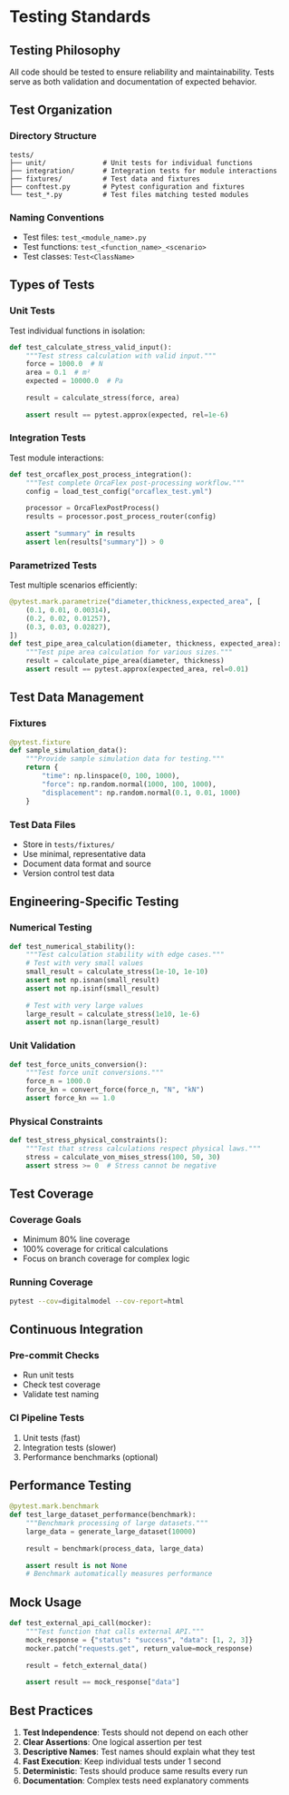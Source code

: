 # Testing Standards

## Testing Philosophy

All code should be tested to ensure reliability and maintainability. Tests serve as both validation and documentation of expected behavior.

## Test Organization

### Directory Structure
```
tests/
├── unit/              # Unit tests for individual functions
├── integration/       # Integration tests for module interactions
├── fixtures/          # Test data and fixtures
├── conftest.py        # Pytest configuration and fixtures
└── test_*.py          # Test files matching tested modules
```

### Naming Conventions
- Test files: `test_<module_name>.py`
- Test functions: `test_<function_name>_<scenario>`
- Test classes: `Test<ClassName>`

## Types of Tests

### Unit Tests
Test individual functions in isolation:
```python
def test_calculate_stress_valid_input():
    """Test stress calculation with valid input."""
    force = 1000.0  # N
    area = 0.1  # m²
    expected = 10000.0  # Pa
    
    result = calculate_stress(force, area)
    
    assert result == pytest.approx(expected, rel=1e-6)
```

### Integration Tests
Test module interactions:
```python
def test_orcaflex_post_process_integration():
    """Test complete OrcaFlex post-processing workflow."""
    config = load_test_config("orcaflex_test.yml")
    
    processor = OrcaFlexPostProcess()
    results = processor.post_process_router(config)
    
    assert "summary" in results
    assert len(results["summary"]) > 0
```

### Parametrized Tests
Test multiple scenarios efficiently:
```python
@pytest.mark.parametrize("diameter,thickness,expected_area", [
    (0.1, 0.01, 0.00314),
    (0.2, 0.02, 0.01257),
    (0.3, 0.03, 0.02827),
])
def test_pipe_area_calculation(diameter, thickness, expected_area):
    """Test pipe area calculation for various sizes."""
    result = calculate_pipe_area(diameter, thickness)
    assert result == pytest.approx(expected_area, rel=0.01)
```

## Test Data Management

### Fixtures
```python
@pytest.fixture
def sample_simulation_data():
    """Provide sample simulation data for testing."""
    return {
        "time": np.linspace(0, 100, 1000),
        "force": np.random.normal(1000, 100, 1000),
        "displacement": np.random.normal(0.1, 0.01, 1000)
    }
```

### Test Data Files
- Store in `tests/fixtures/`
- Use minimal, representative data
- Document data format and source
- Version control test data

## Engineering-Specific Testing

### Numerical Testing
```python
def test_numerical_stability():
    """Test calculation stability with edge cases."""
    # Test with very small values
    small_result = calculate_stress(1e-10, 1e-10)
    assert not np.isnan(small_result)
    assert not np.isinf(small_result)
    
    # Test with very large values
    large_result = calculate_stress(1e10, 1e-6)
    assert not np.isnan(large_result)
```

### Unit Validation
```python
def test_force_units_conversion():
    """Test force unit conversions."""
    force_n = 1000.0
    force_kn = convert_force(force_n, "N", "kN")
    assert force_kn == 1.0
```

### Physical Constraints
```python
def test_stress_physical_constraints():
    """Test that stress calculations respect physical laws."""
    stress = calculate_von_mises_stress(100, 50, 30)
    assert stress >= 0  # Stress cannot be negative
```

## Test Coverage

### Coverage Goals
- Minimum 80% line coverage
- 100% coverage for critical calculations
- Focus on branch coverage for complex logic

### Running Coverage
```bash
pytest --cov=digitalmodel --cov-report=html
```

## Continuous Integration

### Pre-commit Checks
- Run unit tests
- Check test coverage
- Validate test naming

### CI Pipeline Tests
1. Unit tests (fast)
2. Integration tests (slower)
3. Performance benchmarks (optional)

## Performance Testing

```python
@pytest.mark.benchmark
def test_large_dataset_performance(benchmark):
    """Benchmark processing of large datasets."""
    large_data = generate_large_dataset(10000)
    
    result = benchmark(process_data, large_data)
    
    assert result is not None
    # Benchmark automatically measures performance
```

## Mock Usage

```python
def test_external_api_call(mocker):
    """Test function that calls external API."""
    mock_response = {"status": "success", "data": [1, 2, 3]}
    mocker.patch("requests.get", return_value=mock_response)
    
    result = fetch_external_data()
    
    assert result == mock_response["data"]
```

## Best Practices

1. **Test Independence**: Tests should not depend on each other
2. **Clear Assertions**: One logical assertion per test
3. **Descriptive Names**: Test names should explain what they test
4. **Fast Execution**: Keep individual tests under 1 second
5. **Deterministic**: Tests should produce same results every run
6. **Documentation**: Complex tests need explanatory comments